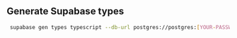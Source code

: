 ## Generate Supabase types

```bash
 supabase gen types typescript --db-url postgres://postgres:[YOUR-PASSWORD]@db.[YOUR-DB-ID].supabase.co:6543/postgres > ./utils/db-types.ts
```

